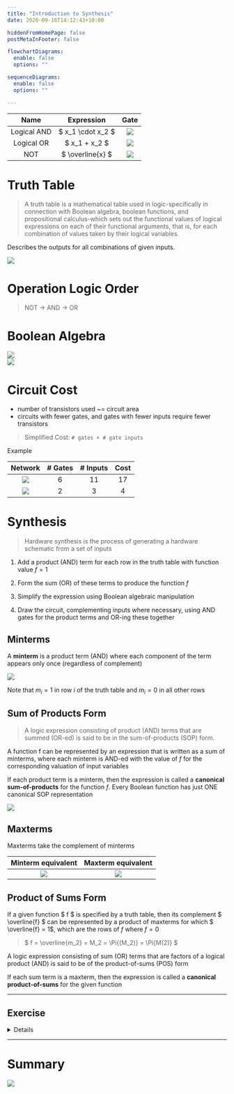```yaml
---
title: "Introduction to Synthesis"
date: 2020-09-16T14:12:43+10:00

hiddenFromHomePage: false
postMetaInFooter: false

flowchartDiagrams:
  enable: false
  options: ""

sequenceDiagrams: 
  enable: false
  options: ""

---
```


|Name|Expression|Gate|
|:---:|:-------:|:---:|
|Logical AND|$ x_1 \cdot x_2 $|![](https://pxt.azureedge.net/blob/21beeee46f4bf464af0ed4dfe895b7b5670a1b41/static/courses/logic-lab/logic-gates/and-gate.png)|
|Logical OR|$ x_1 + x_2 $|![](https://pxt.azureedge.net/blob/a19b61032bbf27fb26135da3512fa5349f69c6d5/static/courses/logic-lab/logic-gates/or-gate.png)|
|NOT|$ \overline{x} $|![](https://pxt.azureedge.net/blob/f543c51cd05c07fa101886eecadd07a1ddc0052b/static/courses/logic-lab/logic-gates/not-gate.png)|

# Truth Table

> A truth table is a mathematical table used in logic-specifically in connection with Boolean algebra, boolean functions, and propositional calculus-which sets out the functional values of logical expressions on each of their functional arguments, that is, for each combination of values taken by their logical variables.

Describes the outputs for all combinations of given inputs.

![](2020-09-16-14-53-27.png)

<!-- # Timing Diagram -->

# Operation Logic Order

> NOT -> AND -> OR

# Boolean Algebra

![](2020-09-16-14-58-47.png)  
![](2020-09-16-14-59-05.png)

# Circuit Cost

* number of transistors used ~= circuit area
* circuits with fewer gates, and gates with fewer inputs require fewer transistors

> Simplified Cost: `# gates + # gate inputs`

Example

|Network|# Gates|# Inputs|Cost|
|:-----:|:-----:|:------:|:---:|
|![](2020-09-16-15-02-45.png)|6|11|17|
|![](2020-09-16-15-03-57.png)|2|3|4|


# Synthesis

> Hardware synthesis is the process of generating a hardware schematic from a set of inputs

1. Add a product (AND) term for each row in the truth table with function value $f = 1$

2. Form the sum (OR) of these terms to produce the function $f$

3. Simplify the expression using Boolean algebraic manipulation

4. Draw the circuit, complementing inputs where necessary, using AND gates for the product terms and OR-ing these together

## Minterms

A **minterm** is a product term (AND) where each component of the term appears only once (regardless of complement)

![](2020-09-16-15-17-58.png)

Note that $m_i = 1$ in row $i$ of the truth table and $m_i = 0$ in all other rows

## Sum of Products Form

> A logic expression consisting of product (AND) terms that are summed (OR-ed) is said to be in the sum-of-products (SOP) form.

A function f can be represented by an expression that is written as a sum of minterms, where each minterm is AND-ed with the value of $f$ for the corresponding valuation of input variables

If each product term is a minterm, then the expression is called a **canonical sum-of-products** for the function $f$. Every Boolean function has just ONE canonical SOP representation

![](2020-09-16-15-20-40.png)


## Maxterms

Maxterms take the complement of minterms

|Minterm equivalent|Maxterm equivalent|
|:----------------:|:-----------------:|
|![](2020-09-16-15-24-29.png)|![](2020-09-16-15-24-44.png)|

<!-- AND-ing the max terms that lead to 0 is equivalant to OR-ing the min terms that lead to 1 -->

<!-- min terms that contribute once
or max terms that do not contribute  -->

## Product of Sums Form

If a given function $ f $ is specified by a truth table, then its complement $ \overline{f} $ can be represented by a product of maxterms for which $ \overline{f} = 1$, which are the rows of $f$ where $f = 0$

> $ f = \overline{m_2} = M_2 = \Pi{(M_2)} = \Pi{M(2)} $

A logic expression consisting of sum (OR) terms that are factors of a logical product (AND) is said to be of the product-of-sums (POS) form

If each sum term is a maxterm, then the expression is called a **canonical product-of-sums** for the given function

---

## Exercise

<details>

![](2020-09-16-15-34-52.png)

$ f = \sum{m(1,4,5,6)} = TIM(0,2,3,7) $

![](2020-09-16-15-41-22.png)

</details>

---

# Summary

![](2020-09-16-15-44-13.png)

